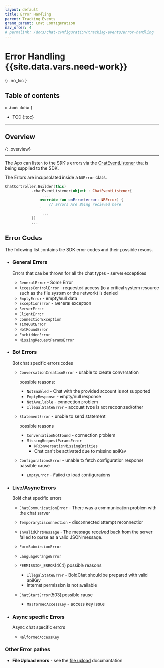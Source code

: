 ```yaml
---
layout: default
title: Error Handling
parent: Tracking Events
grand_parent: Chat Configuration
nav_order: 4
# permalink: /docs/chat-configuration/tracking-events/error-handling
---
```


# Error Handling {{site.data.vars.need-work}}
{: .no_toc }

## Table of contents
c .text-delta }

- TOC
{:toc}

---

## Overview

{: .overview}

---

The App can listen to the SDK's errors via the [ChatEventListener](/docs/chat-configuration/tracking-events/events-and-notifications#Listening_to_chat_elements_changes) that is being supplied to the SDK.

The Errors are incupsolated inside a `NRError` class.

```kotlin
ChatController.Builder(this)
            .chatEventListener(object : ChatEventListener{
                .....
                override fun onError(error: NRError) {
                    // Errors Are Being recieved here
                }
                ....
            })
            ...
```

## Error Codes

The following list contains the SDK error codes and their possible resons.

- ### General Errors

  Errors that can be thrown for all the chat types - server exceptions

  - `GeneralError` - Some Error
  - `AccessControlError` - requested access (to a critical system resource such as the file system or the network) is denied
  - `EmptyError` - empty/null data
  - `ExceptionError` - General exception
  - `ServerError`
  - `ClientError`
  - `ConnectionException`
  - `TimeOutError`
  - `NotFoundError`
  - `ForbiddenError`
  - `MissingRequestParamsError`

- ### Bot Errors

  Bot chat specific errors codes

  - `ConversationCreationError` - unable to create conversation

    possible reasons:
    - `NotEnabled` - Chat with the provided account is not supported
    - `EmptyResponse` - empty/null response
    - `NotAvailable` - connection problem
    - `IllegalStateError` - account type is not recognized/other

  - `StatementError` - unable to send statement
  
    possible reasons
    - `ConversationNotFound` - connection problem
    - `MissingRequestParamsError`
      - `NRConversationMissingEntities`
      - Chat can't be activated due to missing apiKey

  - `ConfigurationsError` - unable to fetch configuration response
    passible cause
    - `EmptyError` - Failed to load configurations

- ### Live/Async Errors

  Bold chat specific errors

  - `ChatCommunicationError` - There was a communication problem with the chat server
  - `TemporaryDisconnection` - disconnected attempt reconnection
  - `InvalidChatMessage` - The message received back from the server failed to parse as a valid JSON message.
  - `FormSubmissionError`
  - `LanguageChangeError`

  - `PERMISSION_ERROR`(404)
    possible reasons
    - `IllegalStateError` - BoldChat should be prepared with valid apiKey
    - internet permission is not available

  - `ChatStartError`(503)
     possible cause
    - `MalformedAccessKey` - access key issue

- ### Async specific Errors

  Async chat specific errors

  - `MalformedAccessKey`

### Other Error pathes

- **File Upload errors** - see the [file upload](/docs/advanced-topics/file-upload) documantation